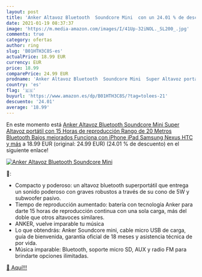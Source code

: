 ```yaml
---
layout: post
title: 'Anker Altavoz Bluetooth  Soundcore Mini  con un 24.01 % de descuento'
date: 2021-01-19 08:37:37
image: 'https://m.media-amazon.com/images/I/41Up-32iNOL._SL200_.jpg'
comments: true
category: ofertas
author: ring
slug: 'B01HTH3C8S-es'
actualPrice: 18.99 EUR
currency: EUR
price: 18.99
comparePrice: 24.99 EUR
prodname: 'Anker Altavoz Bluetooth  Soundcore Mini  Super Altavoz portátil con 15 Horas de reproducción  Rango de 20 Metros Bluetooth  Bajos mejorados  Funciona con iPhone  iPad  Samsung  Nexus  HTC y más'
country: 'es'
flag: '🇪🇸'
buyurl: 'https://www.amazon.es/dp/B01HTH3C8S/?tag=tolees-21'
descuento: '24.01'
average: '18.99'
---
```


En este momento está [Anker Altavoz Bluetooth  Soundcore Mini  Super Altavoz portátil con 15 Horas de reproducción  Rango de 20 Metros Bluetooth  Bajos mejorados  Funciona con iPhone  iPad  Samsung  Nexus  HTC y más](https://www.amazon.es/dp/B01HTH3C8S/?tag=tolees-21) a 18.99 EUR (original: 24.99 EUR) (24.01 %  de descuento) en el siguiente enlace!

[![Anker Altavoz Bluetooth  Soundcore Mini ](https://m.media-amazon.com/images/I/41Up-32iNOL._SL200_.jpg)](https://www.amazon.es/dp/B01HTH3C8S/?tag=tolees-21)

🔎:

- Compacto y poderoso: un altavoz bluetooth superportátil que entrega un sonido poderoso con graves robustos a través de su cono de 5W y subwoofer pasivo.<BR>
- Tiempo de reproducción aumentado: batería con tecnología Anker para darte 15 horas de reproducción continua con una sola carga, más del doble que otros altavoces similares.<BR>
- ANKER, vuelve imparable tu música<BR>
- Lo que obtendrás: Anker Soundcore mini, cable micro USB de carga, guía de bienvenida, garantía oficial de 18 meses y asistencia técnica de por vida.
- Música imparable: Bluetooth, soporte micro SD, AUX y radio FM para brindarte opciones ilimitadas.<BR>

[🛒 Aquí!!!](https://www.amazon.es/dp/B01HTH3C8S/?tag=tolees-21)
